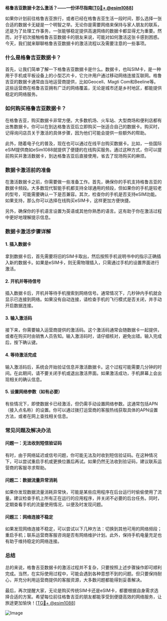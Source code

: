 **格鲁吉亚数据卡怎么激活？——一份详尽指南[[TG💪+ @esim1088](https://t.me/s/esim1088)]**

如果你计划前往格鲁吉亚旅行，或者已经在格鲁吉亚生活一段时间，那么选择一张合适的数据卡无疑是一个明智之举。无论你是需要网络来保持与家人朋友的联系，还是为了处理工作事务，一张能够稳定提供高速网络的数据卡都显得尤为重要。然而，对于初次接触格鲁吉亚数据卡的朋友来说，可能对如何激活这张卡感到困惑。今天，我们就来聊聊格鲁吉亚数据卡的激活流程以及需要注意的一些事项。

### 什么是格鲁吉亚数据卡？

首先，让我们简单了解一下格鲁吉亚数据卡是什么。数据卡，也叫SIM卡，是一种用于手机或平板设备上的小型芯片卡，它允许用户通过移动网络连接互联网。格鲁吉亚的数据卡通常由当地运营商提供，比如Geocell、Magti Com和Beeline等。这些运营商在格鲁吉亚拥有广泛的网络覆盖，无论是城市还是乡村地区，都能提供稳定的网络服务。

### 如何购买格鲁吉亚数据卡？

在格鲁吉亚，购买数据卡非常方便。大多数机场、火车站、大型商场和便利店都有出售数据卡。你可以在到达格鲁吉亚后立即购买一张适合自己的数据卡。购买时，记得询问店员关于激活的具体步骤，因为他们可能会提供一些额外的帮助。

此外，随着电子化的普及，现在也可以通过在线平台购买数据卡。比如，一些国际eSIM提供商如eSim1088就提供了便捷的在线购买服务。通过这种方式，你可以提前购买并激活数据卡，到达格鲁吉亚后直接使用，省去了现场购买的麻烦。

### 数据卡激活前的准备

在激活数据卡之前，你需要做一些准备工作。首先，确保你的手机支持格鲁吉亚的数据卡频段。大多数现代智能手机都支持全球通用的频段，但如果你的手机是较老的型号，可能需要确认一下是否兼容。其次，检查你的手机是否支持eSIM功能。如果支持，那么你可以选择在线购买eSIM卡，这样更加方便快捷。

另外，确保你的手机语言设置为英语或其他你熟悉的语言。这有助于你在激活过程中更好地理解提示信息。

### 数据卡激活步骤详解

#### 1. 插入数据卡

拿到数据卡后，首先需要将旧的SIM卡取出，然后按照手机说明书中的指示正确插入新的数据卡。如果是eSIM卡，则无需物理插入，只需通过手机的设置界面进行激活。

#### 2. 开机并等待信号

插入数据卡后，开机并等待手机搜索到网络信号。通常情况下，几秒钟内手机就会显示已连接到网络。如果没有自动连接，请检查手机的飞行模式是否关闭，并手动开启数据连接。

#### 3. 输入激活码

接下来，你需要输入运营商提供的激活码。这个激活码通常会随数据卡一起提供，或者在购买时由销售人员告知。输入激活码时，请仔细核对，避免出错。输入完成后，按下确认键。

#### 4. 等待激活完成

输入激活码后，系统会开始验证信息并激活数据卡。这个过程可能需要几分钟的时间。在此期间，请不要关闭手机或退出激活界面。如果激活成功，手机屏幕上会出现相关的确认信息。

#### 5. 设置网络参数（如有必要）

有些情况下，即使数据卡已经激活，但仍需手动设置网络参数。这通常包括APN（接入点名称）的设置。你可以通过拨打运营商的客服热线获取具体的APN设置方法，或者在网上查找相关信息。

### 常见问题及解决办法

#### 问题一：无法收到短信验证码

有时，由于网络延迟或信号问题，你可能无法及时收到短信验证码。在这种情况下，可以尝试重启手机或更换位置后再试。如果仍然无法收到验证码，建议联系运营商的客服寻求帮助。

#### 问题二：数据流量异常消耗

如果你发现数据流量消耗异常快，可能是某些应用程序在后台运行时偷偷使用了流量。建议检查手机上所有正在运行的应用程序，并关闭不必要的后台任务。同时，定期查看手机的流量使用情况，以便及时发现问题。

#### 问题三：网络连接不稳定

如果发现网络连接不稳定，可以尝试以下几种方法：切换到其他可用的网络频段；重启手机；联系运营商客服咨询是否有网络维护计划。此外，保持手机电量充足也有助于维持稳定的网络连接。

### 总结

总的来说，格鲁吉亚数据卡的激活过程并不复杂，只要按照上述步骤操作即可顺利完成。当然，在实际使用过程中，可能会遇到各种意想不到的问题。但只要保持耐心，并充分利用运营商提供的客服资源，大多数问题都能得到妥善解决。

最后，再次提醒大家，无论是购买传统SIM卡还是eSIM卡，都要根据自身需求选择合适的方案。希望每位前往格鲁吉亚的朋友都能享受到便捷高效的网络服务，让旅途更加愉快！[[TG💪+ @esim1088](https://t.me/s/esim1088)]

![Image](https://i.postimg.cc/4NQfJmqS/Snipaste-2025-05-13-00-14-12.png)